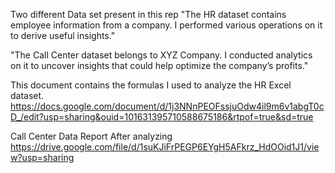 Two different Data set present in this rep
"The HR dataset contains employee information from a company. I performed various operations on it to derive useful insights."

"The Call Center dataset belongs to XYZ Company. I conducted analytics on it to uncover insights that could help optimize the company’s profits."

This document contains the formulas I used to analyze the HR Excel dataset.
https://docs.google.com/document/d/1j3NNnPEOFssjuOdw4il9m6v1abgT0cD_/edit?usp=sharing&ouid=101631395710588675186&rtpof=true&sd=true

Call Center Data Report After analyzing 
https://drive.google.com/file/d/1suKJiFrPEGP6EYgH5AFkrz_HdOOid1J1/view?usp=sharing
